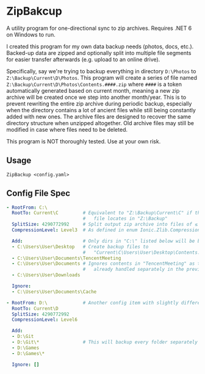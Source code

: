 ﻿# ZipBakcup

A utility program for one-directional sync to zip archives. Requires .NET 6 on Windows to run.

I created this program for my own data backup needs (photos, docs, etc.). Backed-up data are zipped and optionally split into multiple file segments for easier transfer afterwards (e.g. upload to an online drive).

Specifically, say we're trying to backup everything in directory `D:\Photos` to `Z:\Backup\Current\D\Photos`. This program will create a series of file named `Z:\Backup\Current\D\Photos\Contents.####.zip` where `####` is a token automatically generated based on current month, meaning a new zip archive will be created once we step into another month/year. This is to prevent rewriting the entire zip archive during periodic backup, especially when the directory contains a lot of ancient files while still being constantly added with new ones. The archive files are designed to recover the same directory structure when unzipped altogether. Old archive files may still be modified in case where files need to be deleted.

This program is NOT thoroughly tested. Use at your own risk.

## Usage

```
ZipBackup <config.yaml>
```

## Config File Spec

```yaml
- RootFrom: C:\
  RootTo: Current\C         # Equivalent to "Z:\Backup\Current\C" if this config
                            #   file locates in "Z:\Backup"
  SplitSize: 4290772992     # Split output zip archive into files of ≤ 3.99 GB
  CompressionLevel: Level3  # As defined in enum Ionic.Zlib.CompressionLevel

  Add:                      # Only dirs in "C:\" listed below will be backed-up
  - C:\Users\User\Desktop   # Create backup files to
                            #   "Current\C\Users\User\Desktop\Contents.####.zip"
  - C:\Users\User\Documents\TencentMeeting
  - C:\Users\User\Documents # Ignores contents in "TencentMeeting" as those are
                            #   already handled separately in the previous item
  - C:\Users\User\Downloads

  Ignore:
  - C:\Users\User\Documents\Cache

- RootFrom: D:\             # Another config item with slightly different settings
  RootTo: Current\D
  SplitSize: 4290772992
  CompressionLevel: Level6

  Add:
  - D:\Git
  - D:\Git\*                # This will backup every folder separately
  - D:\Games
  - D:\Games\*

  Ignore: []

```


